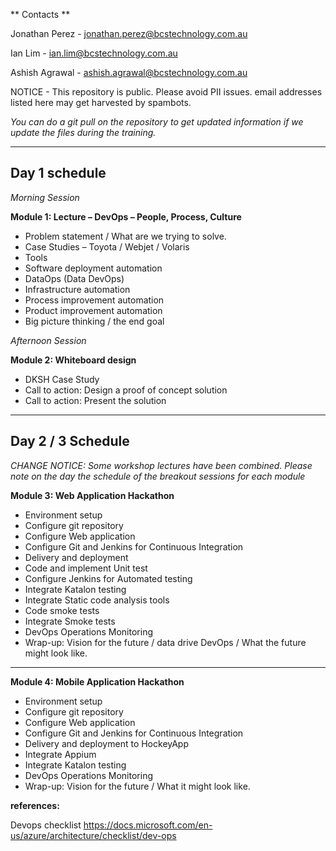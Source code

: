 

**  Contacts **

Jonathan Perez - jonathan.perez@bcstechnology.com.au

Ian Lim - ian.lim@bcstechnology.com.au

Ashish Agrawal - ashish.agrawal@bcstechnology.com.au

NOTICE - This repository is public.  Please avoid PII issues.  email addresses listed here may get harvested by spambots.

*You can do a git pull on the repository to get updated information if we update the files during the training.*

---

## Day 1 schedule

*Morning Session*

**Module 1:  Lecture – DevOps – People, Process, Culture**

*  Problem statement / What are we trying to solve. 
*  Case Studies – Toyota / Webjet / Volaris 
*  Tools 
*  Software deployment automation 
*  DataOps (Data DevOps) 
*  Infrastructure automation 
*  Process improvement automation 
*  Product improvement automation 
*  Big picture thinking / the end goal 
 
*Afternoon Session*

**Module 2:  Whiteboard design**

*  DKSH Case Study 
*  Call to action:  Design a proof of concept solution 
*  Call to action:  Present the solution 

---

## Day 2 / 3 Schedule

*CHANGE NOTICE:  Some workshop lectures have been combined.  Please note on the day the schedule of the breakout sessions for each module*


**Module 3:  Web Application Hackathon**

*  Environment setup 
*  Configure git repository  
*  Configure Web application  
*  Configure Git and Jenkins for Continuous Integration 
*  Delivery and deployment 
*  Code and implement Unit test 
*  Configure Jenkins for Automated testing 
*  Integrate Katalon testing 
*  Integrate Static code analysis tools 
*  Code smoke tests 
*  Integrate Smoke tests 
*  DevOps Operations Monitoring 
*  Wrap-up: Vision for the future / data drive DevOps / What the future might look like.

---

**Module 4: Mobile Application Hackathon**

*  Environment setup 
*  Configure git repository  
*  Configure Web application  
*  Configure Git and Jenkins for Continuous Integration 
*  Delivery and deployment to HockeyApp 
*  Integrate Appium 
*  Integrate Katalon testing 
*  DevOps Operations Monitoring 
*  Wrap-up: Vision for the future / What it might look like. 



**references:**

Devops checklist
https://docs.microsoft.com/en-us/azure/architecture/checklist/dev-ops